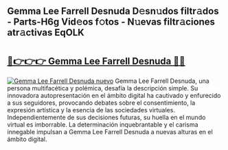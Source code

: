 ## Gemma Lee Farrell Desnuda D𝚎sn𝚞dos filtr𝚊dos - Parts-H6g Vid𝚎os f𝚘tos - N𝚞evas filtr𝚊ciones atr𝚊ctivas EqOLK

# <h2><a href="http://mbapch.tromn.icu/?c=Gemma+Lee+Farrell+Desnuda">🔗👉👉👉 Gemma Lee Farrell Desnuda 🔗🔗</a></h2>

[![Gemma Lee Farrell Desnuda nuevo](https://i.imgur.com/pEAQMta.gif)](http://mbapch.tromn.icu/?c=Gemma+Lee+Farrell+Desnuda)
Gemma Lee Farrell Desnuda, una persona multifacética y polémica, desafía la descripción simple. Su innovadora autopresentación en el ámbito digital ha cautivado y enfurecido a sus seguidores, provocando debates sobre el consentimiento, la expresión artística y la esencia de las sociedades virtuales. Independientemente de sus decisiones futuras, su huella en el mundo virtual es imborrable. La determinación inquebrantable y el carisma innegable impulsan a Gemma Lee Farrell Desnuda a nuevas alturas en el ámbito digital.
